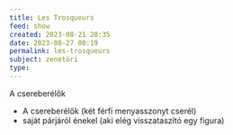 ```yaml
---
title: Les Trosqueurs
feed: show
created: 2023-08-21 20:35
date: 2023-08-27 08:19
permalink: les-trosqueurs
subject: zenetöri
type: 
---
```


A csereberélők

- A csereberélők (két férfi menyasszonyt cserél)
- saját párjáról énekel (aki elég visszataszító egy figura)